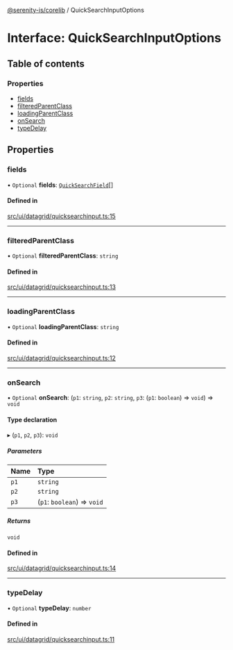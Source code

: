 [@serenity-is/corelib](../README.md) / QuickSearchInputOptions

# Interface: QuickSearchInputOptions

## Table of contents

### Properties

- [fields](QuickSearchInputOptions.md#fields)
- [filteredParentClass](QuickSearchInputOptions.md#filteredparentclass)
- [loadingParentClass](QuickSearchInputOptions.md#loadingparentclass)
- [onSearch](QuickSearchInputOptions.md#onsearch)
- [typeDelay](QuickSearchInputOptions.md#typedelay)

## Properties

### fields

• `Optional` **fields**: [`QuickSearchField`](QuickSearchField.md)[]

#### Defined in

[src/ui/datagrid/quicksearchinput.ts:15](https://github.com/serenity-is/serenity/blob/master/packages/corelib/src/ui/datagrid/quicksearchinput.ts#L15)

___

### filteredParentClass

• `Optional` **filteredParentClass**: `string`

#### Defined in

[src/ui/datagrid/quicksearchinput.ts:13](https://github.com/serenity-is/serenity/blob/master/packages/corelib/src/ui/datagrid/quicksearchinput.ts#L13)

___

### loadingParentClass

• `Optional` **loadingParentClass**: `string`

#### Defined in

[src/ui/datagrid/quicksearchinput.ts:12](https://github.com/serenity-is/serenity/blob/master/packages/corelib/src/ui/datagrid/quicksearchinput.ts#L12)

___

### onSearch

• `Optional` **onSearch**: (`p1`: `string`, `p2`: `string`, `p3`: (`p1`: `boolean`) => `void`) => `void`

#### Type declaration

▸ (`p1`, `p2`, `p3`): `void`

##### Parameters

| Name | Type |
| :------ | :------ |
| `p1` | `string` |
| `p2` | `string` |
| `p3` | (`p1`: `boolean`) => `void` |

##### Returns

`void`

#### Defined in

[src/ui/datagrid/quicksearchinput.ts:14](https://github.com/serenity-is/serenity/blob/master/packages/corelib/src/ui/datagrid/quicksearchinput.ts#L14)

___

### typeDelay

• `Optional` **typeDelay**: `number`

#### Defined in

[src/ui/datagrid/quicksearchinput.ts:11](https://github.com/serenity-is/serenity/blob/master/packages/corelib/src/ui/datagrid/quicksearchinput.ts#L11)
